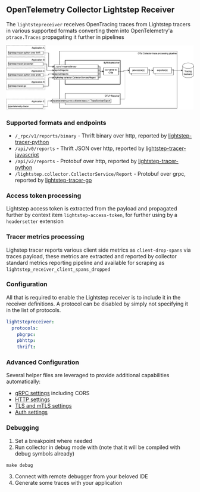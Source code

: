 ## OpenTelemetry Collector Lightstep Receiver

The `lightstepreceiver` receives OpenTracing traces from Lightstep tracers in various supported formats converting them into OpenTelemetry'a `ptrace.Traces` propagating it further in pipelines


![arch](./otelcol-lightstep-receiver.png)
### Supported formats and endpoints
- `/_rpc/v1/reports/binary` - Thrift binary over http, reported by [lightstep-tracer-python](https://github.com/lightstep/lightstep-tracer-python)
- `/api/v0/reports` - Thrift JSON over http, reported by [lightstep-tracer-javascript](https://github.com/lightstep/lightstep-tracer-javascript)
- `/api/v2/reports` - Protobuf over http, reported by [lightstep-tracer-python](https://github.com/lightstep/lightstep-tracer-python)
- `/lightstep.collector.CollectorService/Report` - Protobuf over grpc, reported by [lightstep-tracer-go](https://github.com/lightstep/lightstep-tracer-go) 
 

### Access token processing
Lightstep access token is extracted from the payload and propagated further by context item `lightstep-access-token`, for further using by a `headersetter` extension 

### Tracer metrics processing
Lighstep tracer reports various client side metrics as `client-drop-spans` via traces payload, these metrics are extracted and reported by collector standard metrics reporting pipeline and available for scraping as `lightstep_receiver_client_spans_dropped`

### Configuration

All that is required to enable the Lightstep receiver is to include it in the receiver definitions. A protocol can be disabled by simply not specifying it in the list of protocols.

```yaml
lightstepreceiver:
  protocols:
    pbgrpc:
    pbhttp:
    thrift:
```


### Advanced Configuration

Several helper files are leveraged to provide additional capabilities automatically:

- [gRPC settings](https://github.com/open-telemetry/opentelemetry-collector/blob/main/config/configgrpc/README.md) including CORS
- [HTTP settings](https://github.com/open-telemetry/opentelemetry-collector/blob/main/config/confighttp/README.md)
- [TLS and mTLS settings](https://github.com/open-telemetry/opentelemetry-collector/blob/main/config/configtls/README.md)
- [Auth settings](https://github.com/open-telemetry/opentelemetry-collector/blob/main/config/configauth/README.md)

### Debugging

1. Set a breakpoint where needed
2. Run collector in debug mode with (note that it will be compiled with debug symbols already) 
```
make debug
```
3. Connect with remote debugger from your beloved IDE
4. Generate some traces with your application
 
